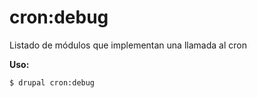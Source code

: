 # cron:debug
Listado de módulos que implementan una llamada al cron

**Uso:**
```
$ drupal cron:debug 
```
